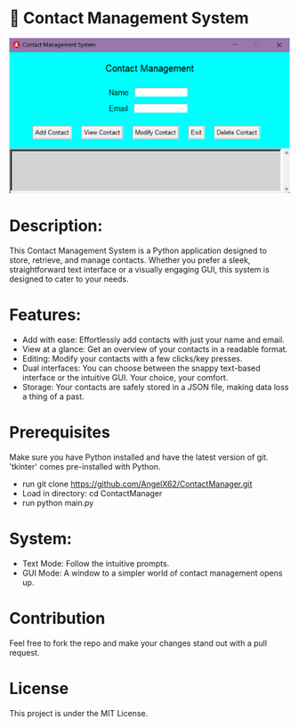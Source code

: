 #  📘 Contact Management System

![img.png](img.png)

# Description:
This Contact Management System is a Python application designed to store, retrieve, and manage contacts.
Whether you prefer a sleek, straightforward text interface or a visually engaging GUI, this system is designed to cater
to your needs.

# Features:
- Add with ease: Effortlessly add contacts with just your name and email.
- View at a glance: Get an overview of your contacts in a readable format.
- Editing: Modify your contacts with a few clicks/key presses.
- Dual interfaces: You can choose between the snappy text-based interface or the intuitive GUI. Your choice, your comfort.
- Storage: Your contacts are safely stored in a JSON file, making data loss a thing of a past.

# Prerequisites
Make sure you have Python installed and have the latest version of git. 'tkinter' comes pre-installed with Python.
- run git clone https://github.com/AngelX62/ContactManager.git
- Load in directory: cd ContactManager
- run python main.py

# System:
- Text Mode: Follow the intuitive prompts.
- GUI Mode: A window to a simpler world of contact management opens up.

# Contribution
Feel free to fork the repo and make your changes stand out with a pull request.

# License
This project is under the MIT License.


